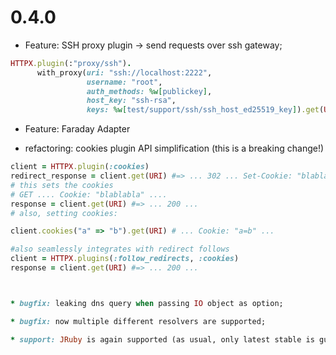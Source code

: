 # 0.4.0

* Feature: SSH proxy plugin -> send requests over ssh gateway;

```ruby
HTTPX.plugin(:"proxy/ssh").
	  with_proxy(uri: "ssh://localhost:2222",
                 username: "root",
                 auth_methods: %w[publickey],
                 host_key: "ssh-rsa",
                 keys: %w[test/support/ssh/ssh_host_ed25519_key]).get(URI)
```

* Feature: Faraday Adapter

* refactoring: cookies plugin API simplification (this is a breaking change!)


```ruby
client = HTTPX.plugin(:cookies)
redirect_response = client.get(URI) #=> ... 302 ... Set-Cookie: "blablalba" ...
# this sets the cookies
# GET .... Cookie: "blablabla" ....
response = client.get(URI) #=> ... 200 ...
# also, setting cookies:

client.cookies("a" => "b").get(URI) # ... Cookie: "a=b" ...

#also seamlessly integrates with redirect follows
client = HTTPX.plugins(:follow_redirects, :cookies)
response = client.get(URI) #=> ... 200 ...



* bugfix: leaking dns query when passing IO object as option;

* bugfix: now multiple different resolvers are supported;

* support: JRuby is again supported (as usual, only latest stable is guaranteed)